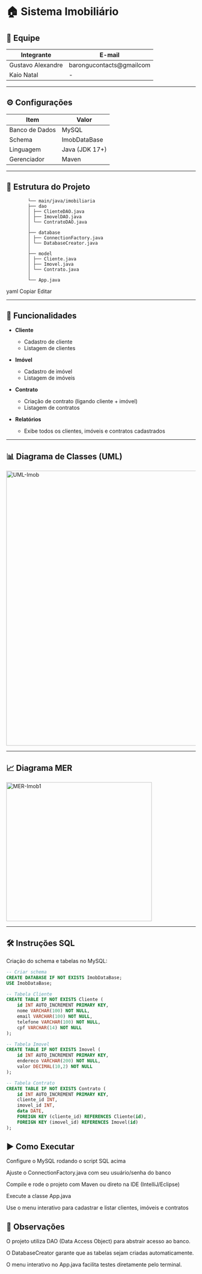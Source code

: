 # 🏠 Sistema Imobiliário

## 👥 Equipe
| Integrante | E-mail |
|------------|--------|
| Gustavo Alexandre  | barongucontacts@gmailcom|
| Kaio Natal   |- |

---

## ⚙️ Configurações
| Item            | Valor              |
|-----------------|--------------------|
| Banco de Dados  | MySQL              |
| Schema          | ImobDataBase       |
| Linguagem       | Java (JDK 17+)     |
| Gerenciador     | Maven              |

---

## 📂 Estrutura do Projeto

            └── main/java/imobiliaria
            ├── dao
            │ ├── ClienteDAO.java
            │ ├── ImovelDAO.java
            │ └── ContratoDAO.java
            │
            ├── database
            │ ├── ConnectionFactory.java
            │ └── DatabaseCreator.java
            │
            ├── model
            │ ├── Cliente.java
            │ ├── Imovel.java
            │ └── Contrato.java
            │
            └── App.java

yaml
Copiar
Editar

---

## 📖 Funcionalidades
- **Cliente**
  - Cadastro de cliente
  - Listagem de clientes

- **Imóvel**
  - Cadastro de imóvel
  - Listagem de imóveis

- **Contrato**
  - Criação de contrato (ligando cliente + imóvel)
  - Listagem de contratos

- **Relatórios**
  - Exibe todos os clientes, imóveis e contratos cadastrados

---

## 📊 Diagrama de Classes (UML)

<img width="1090" height="730" alt="UML-Imob" src="" />


---

## 📈 Diagrama MER

<img width="387" height="369" alt="MER-Imob1" src="" />

---

## 🛠️ Instruções SQL

Criação do schema e tabelas no MySQL:

```sql
-- Criar schema
CREATE DATABASE IF NOT EXISTS ImobDataBase;
USE ImobDataBase;

-- Tabela Cliente
CREATE TABLE IF NOT EXISTS Cliente (
    id INT AUTO_INCREMENT PRIMARY KEY,
    nome VARCHAR(100) NOT NULL,
    email VARCHAR(100) NOT NULL,
    telefone VARCHAR(100) NOT NULL,
    cpf VARCHAR(14) NOT NULL
);

-- Tabela Imovel
CREATE TABLE IF NOT EXISTS Imovel (
    id INT AUTO_INCREMENT PRIMARY KEY,
    endereco VARCHAR(200) NOT NULL,
    valor DECIMAL(10,2) NOT NULL
);

-- Tabela Contrato
CREATE TABLE IF NOT EXISTS Contrato (
    id INT AUTO_INCREMENT PRIMARY KEY,
    cliente_id INT,
    imovel_id INT,
    data DATE,
    FOREIGN KEY (cliente_id) REFERENCES Cliente(id),
    FOREIGN KEY (imovel_id) REFERENCES Imovel(id)
);
```
## ▶️ Como Executar
Configure o MySQL rodando o script SQL acima

Ajuste o ConnectionFactory.java com seu usuário/senha do banco

Compile e rode o projeto com Maven ou direto na IDE (IntelliJ/Eclipse)

Execute a classe App.java

Use o menu interativo para cadastrar e listar clientes, imóveis e contratos

## 📌 Observações
O projeto utiliza DAO (Data Access Object) para abstrair acesso ao banco.

O DatabaseCreator garante que as tabelas sejam criadas automaticamente.

O menu interativo no App.java facilita testes diretamente pelo terminal.
